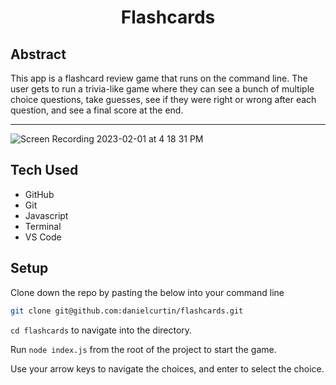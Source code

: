 <h1 align="center">Flashcards</h1>

## Abstract
This app is a flashcard review game that runs on the command line. The user gets to run a trivia-like game where they can see a bunch of multiple choice questions, take guesses, see if they were right or wrong after each question, and see a final score at the end.

---

![Screen Recording 2023-02-01 at 4 18 31 PM](https://user-images.githubusercontent.com/114776048/216190170-ac81ccab-a4e7-417c-b174-8ef234e0900c.gif)

## Tech Used
- GitHub
- Git
- Javascript
- Terminal
- VS Code

## Setup
Clone down the repo by pasting the below into your command line
```bash
git clone git@github.com:danielcurtin/flashcards.git
```

`cd flashcards` to navigate into the directory.

Run `node index.js` from the root of the project to start the game.

Use your arrow keys to navigate the choices, and enter to select the choice.